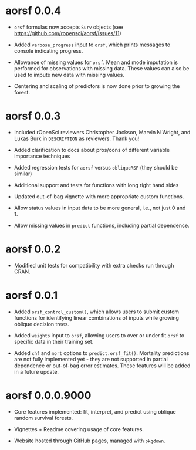 # aorsf 0.0.4

* `orsf` formulas now accepts `Surv` objects (see https://github.com/ropensci/aorsf/issues/11)

* Added `verbose_progress` input to `orsf`, which prints messages to console indicating progress. 

* Allowance of missing values for `orsf`. Mean and mode imputation is performed for observations with missing data. These values can also be used to impute new data with missing values.

* Centering and scaling of predictors is now done prior to growing the forest. 

# aorsf 0.0.3

* Included rOpenSci reviewers Christopher Jackson, Marvin N Wright, and Lukas Burk in `DESCRIPTION` as reviewers. Thank you!

* Added clarification to docs about pros/cons of different variable importance techniques

* Added regression tests for `aorsf` versus `obliqueRSF` (they should be similar)

* Additional support and tests for functions with long right hand sides

* Updated out-of-bag vignette with more appropriate custom functions.

* Allow status values in input data to be more general, i.e., not just 0 and 1.

* Allow missing values in `predict` functions, including partial dependence.

# aorsf 0.0.2

* Modified unit tests for compatibility with extra checks run through CRAN.

# aorsf 0.0.1

* Added `orsf_control_custom()`, which allows users to submit custom functions for identifying linear combinations of inputs while growing oblique decision trees.

* Added `weights` input to `orsf`, allowing users to over or under fit `orsf` to specific data in their training set.

* Added `chf` and `mort` options to `predict.orsf_fit()`. Mortality predictions are not fully implemented yet - they are not supported in partial dependence or out-of-bag error estimates. These features will be added in a future update.

# aorsf 0.0.0.9000

* Core features implemented: fit, interpret, and predict using oblique random survival forests.

* Vignettes + Readme covering usage of core features.

* Website hosted through GitHub pages, managed with `pkgdown`.


